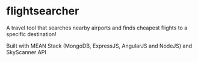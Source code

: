 # flightsearcher

A travel tool that searches nearby airports and finds cheapest flights to a specific destination!

Built with MEAN Stack (MongoDB, ExpressJS, AngularJS and NodeJS) and SkyScanner API